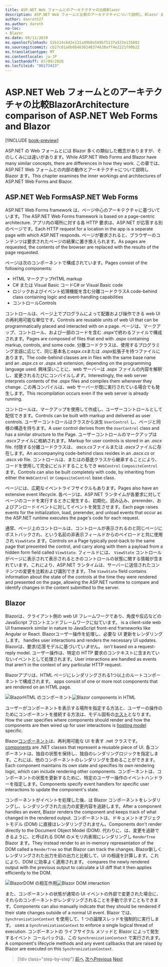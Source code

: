 ```yaml
---
title: ASP.NET Web フォームとのアーキテクチャの比較Blazor
description: ASP.NET Web フォームと比較のアーキテクチャについて説明し Blazor ます。
author: danroth27
ms.author: daroth
no-loc:
- Blazor
ms.date: 09/11/2019
ms.openlocfilehash: 51b114c842e131ad9b9a589bf5137a522e135082
ms.sourcegitcommit: cb27c01a8b0b4630148374638aff4e2221f90b22
ms.translationtype: MT
ms.contentlocale: ja-JP
ms.lasthandoff: 07/09/2020
ms.locfileid: "86173433"
---
```

# <a name="architecture-comparison-of-aspnet-web-forms-and-blazor"></a><span data-ttu-id="d8e1a-103">ASP.NET Web フォームとのアーキテクチャの比較Blazor</span><span class="sxs-lookup"><span data-stu-id="d8e1a-103">Architecture comparison of ASP.NET Web Forms and Blazor</span></span>

[!INCLUDE [book-preview](../../../includes/book-preview.md)]

<span data-ttu-id="d8e1a-104">ASP.NET の Web フォームとには Blazor 多くの類似した概念がありますが、そのしくみには違いがあります。</span><span class="sxs-lookup"><span data-stu-id="d8e1a-104">While ASP.NET Web Forms and Blazor have many similar concepts, there are differences in how they work.</span></span> <span data-ttu-id="d8e1a-105">この章では、ASP.NET Web フォームとの内部の動作とアーキテクチャについて説明し Blazor ます。</span><span class="sxs-lookup"><span data-stu-id="d8e1a-105">This chapter examines the inner workings and architectures of ASP.NET Web Forms and Blazor.</span></span>

## <a name="aspnet-web-forms"></a><span data-ttu-id="d8e1a-106">ASP.NET Web Forms</span><span class="sxs-lookup"><span data-stu-id="d8e1a-106">ASP.NET Web Forms</span></span>

<span data-ttu-id="d8e1a-107">ASP.NET Web Forms framework は、ページ中心のアーキテクチャに基づいています。</span><span class="sxs-lookup"><span data-stu-id="d8e1a-107">The ASP.NET Web Forms framework is based on a page-centric architecture.</span></span> <span data-ttu-id="d8e1a-108">アプリ内の場所に対する各 HTTP 要求は、ASP.NET が応答する別のページです。</span><span class="sxs-lookup"><span data-stu-id="d8e1a-108">Each HTTP request for a location in the app is a separate page with which ASP.NET responds.</span></span> <span data-ttu-id="d8e1a-109">ページが要求されると、ブラウザーのコンテンツは要求されたページの結果に置き換えられます。</span><span class="sxs-lookup"><span data-stu-id="d8e1a-109">As pages are requested, the contents of the browser are replaced with the results of the page requested.</span></span>

<span data-ttu-id="d8e1a-110">ページは次のコンポーネントで構成されています。</span><span class="sxs-lookup"><span data-stu-id="d8e1a-110">Pages consist of the following components:</span></span>

- <span data-ttu-id="d8e1a-111">HTML マークアップ</span><span class="sxs-lookup"><span data-stu-id="d8e1a-111">HTML markup</span></span>
- <span data-ttu-id="d8e1a-112">C# または Visual Basic コード</span><span class="sxs-lookup"><span data-stu-id="d8e1a-112">C# or Visual Basic code</span></span>
- <span data-ttu-id="d8e1a-113">ロジックおよびイベント処理機能を含む分離コードクラス</span><span class="sxs-lookup"><span data-stu-id="d8e1a-113">A code-behind class containing logic and event-handling capabilities</span></span>
- <span data-ttu-id="d8e1a-114">コントロール</span><span class="sxs-lookup"><span data-stu-id="d8e1a-114">Controls</span></span>

<span data-ttu-id="d8e1a-115">コントロールは、ページ上でプログラムによって配置および操作できる web UI の再利用可能な単位です。</span><span class="sxs-lookup"><span data-stu-id="d8e1a-115">Controls are reusable units of web UI that can be programmatically placed and interacted with on a page.</span></span> <span data-ttu-id="d8e1a-116">ページは、マークアップ、コントロール、および一部のコードを含む *.aspx*で終わるファイルで構成されます。</span><span class="sxs-lookup"><span data-stu-id="d8e1a-116">Pages are composed of files that end with *.aspx* containing markup, controls, and some code.</span></span> <span data-ttu-id="d8e1a-117">分離コードクラスは、使用するプログラミング言語に応じて、同じ基本名と*aspx.cs*または *.aspx*拡張子を持つファイルにあります。</span><span class="sxs-lookup"><span data-stu-id="d8e1a-117">The code-behind classes are in files with the same base name and an *.aspx.cs* or *.aspx.vb* extension, depending on the programming language used.</span></span> <span data-ttu-id="d8e1a-118">興味深いことに、web サーバーは .aspx ファイルの内容を解釈し、変更されるたびにコンパイルし*ます*。</span><span class="sxs-lookup"><span data-stu-id="d8e1a-118">Interestingly, the web server interprets contents of the *.aspx* files and compiles them whenever they change.</span></span> <span data-ttu-id="d8e1a-119">この再コンパイルは、web サーバーが既に実行されている場合でも発生します。</span><span class="sxs-lookup"><span data-stu-id="d8e1a-119">This recompilation occurs even if the web server is already running.</span></span>

<span data-ttu-id="d8e1a-120">コントロールは、マークアップを使用して作成し、ユーザーコントロールとして配信できます。</span><span class="sxs-lookup"><span data-stu-id="d8e1a-120">Controls can be built with markup and delivered as user controls.</span></span> <span data-ttu-id="d8e1a-121">ユーザーコントロールはクラスから派生 `UserControl` し、ページと同様の構造を持ちます。</span><span class="sxs-lookup"><span data-stu-id="d8e1a-121">A user control derives from the `UserControl` class and has a similar structure to the Page.</span></span> <span data-ttu-id="d8e1a-122">ユーザーコントロールのマークアップは *.ascx*ファイルに格納されます。</span><span class="sxs-lookup"><span data-stu-id="d8e1a-122">Markup for user controls is stored in an *.ascx* file.</span></span> <span data-ttu-id="d8e1a-123">付随する分離コードクラスは、 *ascx.cs*ファイルまたは *.ascx*ファイルに存在します。</span><span class="sxs-lookup"><span data-stu-id="d8e1a-123">An accompanying code-behind class resides in an *.ascx.cs* or *.ascx.vb* file.</span></span> <span data-ttu-id="d8e1a-124">コントロールは、またはの基底クラスから継承することにより、コードを使用して完全にビルドすることもでき `WebControl` `CompositeControl` ます。</span><span class="sxs-lookup"><span data-stu-id="d8e1a-124">Controls can also be built completely with code, by inheriting from either the `WebControl` or `CompositeControl` base class.</span></span>

<span data-ttu-id="d8e1a-125">ページには、広範なイベントライフサイクルもあります。</span><span class="sxs-lookup"><span data-stu-id="d8e1a-125">Pages also have an extensive event lifecycle.</span></span> <span data-ttu-id="d8e1a-126">各ページは、ASP.NET ランタイムが各要求に対してページのコードを実行するときに発生する、初期化、読み込み、prerender、およびアンロードイベントに対してイベントを発生させます。</span><span class="sxs-lookup"><span data-stu-id="d8e1a-126">Each page raises events for the initialization, load, prerender, and unload events that occur as the ASP.NET runtime executes the page's code for each request.</span></span>

<span data-ttu-id="d8e1a-127">通常、ページ上のコントロールは、コントロールが表示されるのと同じページにポストバックされ、という名前の非表示フィールドからのペイロードと共に使用され `ViewState` ます。</span><span class="sxs-lookup"><span data-stu-id="d8e1a-127">Controls on a Page typically post-back to the same page that presented the control, and carry along with them a payload from a hidden form field called `ViewState`.</span></span> <span data-ttu-id="d8e1a-128">フィールドには、 `ViewState` コントロールがページに表示されて表示されるときのコントロールの状態に関する情報が含まれています。これにより、ASP.NET ランタイムは、サーバーに送信されたコンテンツの変更を比較および識別できます。</span><span class="sxs-lookup"><span data-stu-id="d8e1a-128">The `ViewState` field contains information about the state of the controls at the time they were rendered and presented on the page, allowing the ASP.NET runtime to compare and identify changes in the content submitted to the server.</span></span>

## Blazor

Blazor<span data-ttu-id="d8e1a-129">は、クライアント側の web UI フレームワークであり、角度や反応などの JavaScript フロントエンドフレームワークに似ています。</span><span class="sxs-lookup"><span data-stu-id="d8e1a-129"> is a client-side web UI framework similar in nature to JavaScript front-end frameworks like Angular or React.</span></span> Blazor<span data-ttu-id="d8e1a-130">ユーザー操作を処理し、必要な UI 更新をレンダリングします。</span><span class="sxs-lookup"><span data-stu-id="d8e1a-130"> handles user interactions and renders the necessary UI updates.</span></span> Blazor<span data-ttu-id="d8e1a-131">は、要求/応答モデルに基づいてい*ませ*ん。</span><span class="sxs-lookup"><span data-stu-id="d8e1a-131"> *isn't* based on a request-reply model.</span></span> <span data-ttu-id="d8e1a-132">ユーザー操作は、特定の HTTP 要求のコンテキストに含まれていないイベントとして処理されます。</span><span class="sxs-lookup"><span data-stu-id="d8e1a-132">User interactions are handled as events that aren't in the context of any particular HTTP request.</span></span>

Blazor<span data-ttu-id="d8e1a-133">アプリは、HTML ページにレンダリングされる1つ以上のルートコンポーネントで構成されます。</span><span class="sxs-lookup"><span data-stu-id="d8e1a-133"> apps consist of one or more root components that are rendered on an HTML page.</span></span>

<span data-ttu-id="d8e1a-134">![BlazorHTML のコンポーネント](./media/architecture-comparison/blazor-components-in-html.png)</span><span class="sxs-lookup"><span data-stu-id="d8e1a-134">![Blazor components in HTML](./media/architecture-comparison/blazor-components-in-html.png)</span></span>

<span data-ttu-id="d8e1a-135">ユーザーがコンポーネントを表示する場所を指定する方法と、ユーザーの操作のためにコンポーネントを接続する方法は、モデル固有の[ホスト](hosting-models.md)となります。</span><span class="sxs-lookup"><span data-stu-id="d8e1a-135">How the user specifies where components should render and how the components are then wired up for user interactions is [hosting model](hosting-models.md) specific.</span></span>

Blazor<span data-ttu-id="d8e1a-136">[コンポーネント](components.md)は、再利用可能な UI を表す .net クラスです。</span><span class="sxs-lookup"><span data-stu-id="d8e1a-136"> [components](components.md) are .NET classes that represent a reusable piece of UI.</span></span> <span data-ttu-id="d8e1a-137">各コンポーネントは、独自の状態を保持し、独自のレンダリングロジックを指定します。これには、他のコンポーネントのレンダリングを含めることができます。</span><span class="sxs-lookup"><span data-stu-id="d8e1a-137">Each component maintains its own state and specifies its own rendering logic, which can include rendering other components.</span></span> <span data-ttu-id="d8e1a-138">コンポーネントは、コンポーネントの状態を更新するために、特定のユーザー操作のイベントハンドラーを指定します。</span><span class="sxs-lookup"><span data-stu-id="d8e1a-138">Components specify event handlers for specific user interactions to update the component's state.</span></span>

<span data-ttu-id="d8e1a-139">コンポーネントがイベントを処理した後、は Blazor コンポーネントをレンダリングし、レンダリングされた出力の変更内容を追跡します。</span><span class="sxs-lookup"><span data-stu-id="d8e1a-139">After a component handles an event, Blazor renders the component and keeps track of what changed in the rendered output.</span></span> <span data-ttu-id="d8e1a-140">コンポーネントは、ドキュメントオブジェクトモデル (DOM) に直接はレンダリングされません。</span><span class="sxs-lookup"><span data-stu-id="d8e1a-140">Components don't render directly to the Document Object Model (DOM).</span></span> <span data-ttu-id="d8e1a-141">代わりに、は、変更を追跡できるように、と呼ばれる DOM のメモリ内表現にレンダリングし `RenderTree` Blazor ます。</span><span class="sxs-lookup"><span data-stu-id="d8e1a-141">They instead render to an in-memory representation of the DOM called a `RenderTree` so that Blazor can track the changes.</span></span> Blazor<span data-ttu-id="d8e1a-142">新しくレンダリングされた出力を前の出力と比較して、UI の相違を計算します。これにより、DOM に効率よく適用されます。</span><span class="sxs-lookup"><span data-stu-id="d8e1a-142"> compares the newly rendered output with the previous output to calculate a UI diff that it then applies efficiently to the DOM.</span></span>

<span data-ttu-id="d8e1a-143">![BlazorDOM の相互作用](./media/architecture-comparison/blazor-dom-interaction.png)</span><span class="sxs-lookup"><span data-stu-id="d8e1a-143">![Blazor DOM interaction](./media/architecture-comparison/blazor-dom-interaction.png)</span></span>

<span data-ttu-id="d8e1a-144">また、コンポーネントの状態が通常の UI イベントの外部で変更された場合に、それらのコンポーネントがレンダリングされることを手動で示すこともできます。</span><span class="sxs-lookup"><span data-stu-id="d8e1a-144">Components can also manually indicate that they should be rendered if their state changes outside of a normal UI event.</span></span> Blazor<span data-ttu-id="d8e1a-145"> では、`SynchronizationContext` を使用して、1 つの論理スレッドを強制的に実行します。</span><span class="sxs-lookup"><span data-stu-id="d8e1a-145"> uses a `SynchronizationContext` to enforce a single logical thread of execution.</span></span> <span data-ttu-id="d8e1a-146">コンポーネントの ライフサイクル メソッドと Blazor によって発生するイベント コールバックは、この `SynchronizationContext` で実行されます。</span><span class="sxs-lookup"><span data-stu-id="d8e1a-146">A component's lifecycle methods and any event callbacks that are raised by Blazor are executed on this `SynchronizationContext`.</span></span>

>[!div class="step-by-step"]
><span data-ttu-id="d8e1a-147">[前へ](introduction.md)
>[次へ](hosting-models.md)</span><span class="sxs-lookup"><span data-stu-id="d8e1a-147">[Previous](introduction.md)
[Next](hosting-models.md)</span></span>
